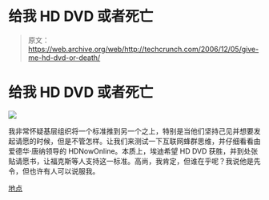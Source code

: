 # 给我 HD DVD 或者死亡

> 原文：<https://web.archive.org/web/http://techcrunch.com/2006/12/05/give-me-hd-dvd-or-death/>

# 给我 HD DVD 或者死亡

![](img/ebaf0de9adbc3cedf55149ca8d56222a.png)

我非常怀疑基层组织将一个标准推到另一个之上，特别是当他们坚持己见并想要发起请愿的时候，但是不管怎样。让我们来测试一下互联网蜂群思维，并仔细看看由爱德华·唐纳领导的 HDNowOnline。本质上，埃迪希望 HD DVD 获胜，并到处张贴请愿书，让福克斯等人支持这一标准。高尚，我肯定，但谁在乎呢？我说他是先令，但也许有人可以说服我。

[地点](https://web.archive.org/web/20130627213850/http://www.hdnowonline.com/About_Us.html)